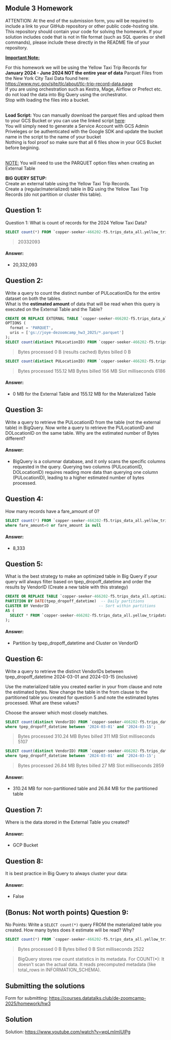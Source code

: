 ## Module 3 Homework

ATTENTION: At the end of the submission form, you will be required to include a link to your GitHub repository or other public code-hosting site. 
This repository should contain your code for solving the homework. If your solution includes code that is not in file format (such as SQL queries or 
shell commands), please include these directly in the README file of your repository.

<b><u>Important Note:</b></u> <p> For this homework we will be using the Yellow Taxi Trip Records for **January 2024 - June 2024 NOT the entire year of data** 
Parquet Files from the New York
City Taxi Data found here: </br> https://www.nyc.gov/site/tlc/about/tlc-trip-record-data.page </br>
If you are using orchestration such as Kestra, Mage, Airflow or Prefect etc. do not load the data into Big Query using the orchestrator.</br> 
Stop with loading the files into a bucket. </br></br>

**Load Script:** You can manually download the parquet files and upload them to your GCS Bucket or you can use the linked script [here](./load_yellow_taxi_data.py):<br>
You will simply need to generate a Service Account with GCS Admin Priveleges or be authenticated with the Google SDK and update the bucket name in the script to the name of your bucket<br>
Nothing is fool proof so make sure that all 6 files show in your GCS Bucket before begining.</br><br>

<u>NOTE:</u> You will need to use the PARQUET option files when creating an External Table</br>

<b>BIG QUERY SETUP:</b></br>
Create an external table using the Yellow Taxi Trip Records. </br>
Create a (regular/materialized) table in BQ using the Yellow Taxi Trip Records (do not partition or cluster this table). </br>
</p>

## Question 1:
Question 1: What is count of records for the 2024 Yellow Taxi Data?
```sql
SELECT count(*) FROM `copper-seeker-466202-f5.trips_data_all.yellow_tripdata_2024_01-06`
```
>20332093

#### Answer:
- 20,332,093



## Question 2:
Write a query to count the distinct number of PULocationIDs for the entire dataset on both the tables.</br> 
What is the **estimated amount** of data that will be read when this query is executed on the External Table and the Table?
```sql
CREATE OR REPLACE EXTERNAL TABLE `copper-seeker-466202-f5.trips_data_all.external_yellow_tripdata_2024_01-06`
OPTIONS (
  format = 'PARQUET',
  uris = ['gs://joye-dezoomcamp_hw3_2025/*.parquet']
);
SELECT count(distinct PULocationID) FROM `copper-seeker-466202-f5.trips_data_all.external_yellow_tripdata_2024_01-06`;
```
>Bytes processed
0 B (results cached)
Bytes billed
0 B

```sql
SELECT count(distinct PULocationID) FROM `copper-seeker-466202-f5.trips_data_all.yellow_tripdata_2024_01-06`;
```
>Bytes processed
155.12 MB
Bytes billed
156 MB
Slot milliseconds
6186

#### Answer:
- 0 MB for the External Table and 155.12 MB for the Materialized Table

## Question 3:
Write a query to retrieve the PULocationID from the table (not the external table) in BigQuery. Now write a query to retrieve the PULocationID and DOLocationID on the same table. Why are the estimated number of Bytes different?
#### Answer:
- BigQuery is a columnar database, and it only scans the specific columns requested in the query. Querying two columns (PULocationID, DOLocationID) requires 
reading more data than querying one column (PULocationID), leading to a higher estimated number of bytes processed.

## Question 4:
How many records have a fare_amount of 0?
```sql
SELECT count(*) FROM `copper-seeker-466202-f5.trips_data_all.yellow_tripdata_2024_01-06`
where fare_amount=0 or fare_amount is null
```

#### Answer:
- 8,333

## Question 5:
What is the best strategy to make an optimized table in Big Query if your query will always filter based on tpep_dropoff_datetime and order the results by VendorID (Create a new table with this strategy)
```sql
CREATE OR REPLACE TABLE `copper-seeker-466202-f5.trips_data_all.optimized_yellow_tripdata_2024_01-06`
PARTITION BY DATE(tpep_dropoff_datetime)  -- Daily partitions
CLUSTER BY VendorID                      -- Sort within partitions
AS (
  SELECT * FROM `copper-seeker-466202-f5.trips_data_all.yellow_tripdata_2024_01-06`
);
```

#### Answer:
- Partition by tpep_dropoff_datetime and Cluster on VendorID

## Question 6:
Write a query to retrieve the distinct VendorIDs between tpep_dropoff_datetime
2024-03-01 and 2024-03-15 (inclusive)</br>

Use the materialized table you created earlier in your from clause and note the estimated bytes. Now change the table in the from clause to the partitioned table you created for question 5 and note the estimated bytes processed. What are these values? </br>

Choose the answer which most closely matches.</br> 
```sql
SELECT count(distinct VendorID) FROM `copper-seeker-466202-f5.trips_data_all.yellow_tripdata_2024_01-06`
where tpep_dropoff_datetime between '2024-03-01' and '2024-03-15';
```
>Bytes processed
310.24 MB
Bytes billed
311 MB
Slot milliseconds
5107

```sql
SELECT count(distinct VendorID) FROM `copper-seeker-466202-f5.trips_data_all.optimized_yellow_tripdata_2024_01-06`
where tpep_dropoff_datetime between '2024-03-01' and '2024-03-15';
```
>Bytes processed
26.84 MB
Bytes billed
27 MB
Slot milliseconds
2859

#### Answer:
- 310.24 MB for non-partitioned table and 26.84 MB for the partitioned table


## Question 7: 
Where is the data stored in the External Table you created?

#### Answer:
- GCP Bucket


## Question 8:
It is best practice in Big Query to always cluster your data:

#### Answer:
- False


## (Bonus: Not worth points) Question 9:
No Points: Write a `SELECT count(*)` query FROM the materialized table you created. How many bytes does it estimate will be read? Why?
```sql
SELECT count(*) FROM `copper-seeker-466202-f5.trips_data_all.yellow_tripdata_2024_01-06`;
```
>Bytes processed
0 B
Bytes billed
0 B
Slot milliseconds
2522

>BigQuery stores row count statistics in its metadata. For COUNT(*):
It doesn’t scan the actual data.
It reads precomputed metadata (like total_rows in INFORMATION_SCHEMA).

## Submitting the solutions

Form for submitting: https://courses.datatalks.club/de-zoomcamp-2025/homework/hw3

## Solution

Solution: https://www.youtube.com/watch?v=wpLmImIUlPg
